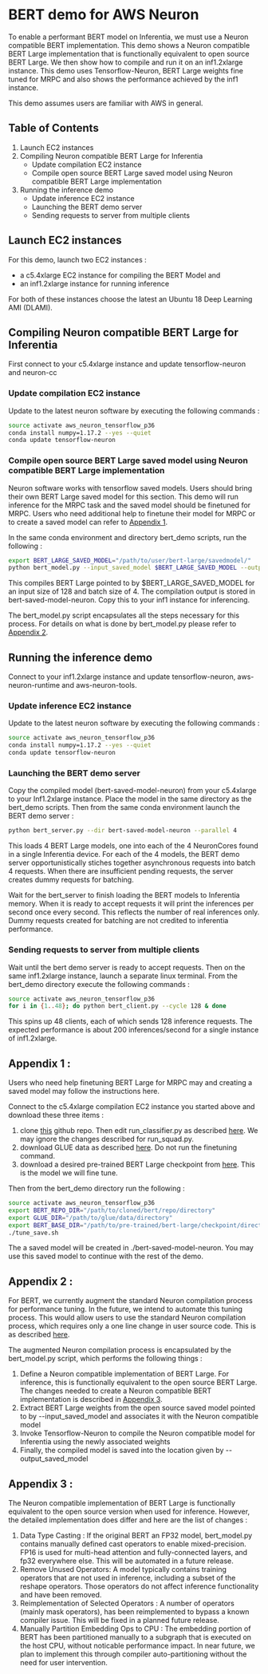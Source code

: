 # BERT demo for AWS Neuron

To enable a performant BERT model on Inferentia, we must use a Neuron compatible BERT implementation. This demo shows a Neuron compatible BERT Large implementation that is functionally equivalent to open source BERT Large. We then show how to compile and run it on an inf1.2xlarge instance. This demo uses Tensorflow-Neuron, BERT Large weights fine tuned for MRPC and also shows the performance achieved by the inf1 instance. 

This demo assumes users are familiar with AWS in general.

## Table of Contents

1. Launch EC2 instances 
2. Compiling Neuron compatible BERT Large for Inferentia
   * Update compilation EC2 instance
   * Compile open source BERT Large saved model using Neuron compatible BERT Large implementation
3. Running the inference demo
   * Update inference EC2 instance
   * Launching the BERT demo server
   * Sending requests to server from multiple clients

## Launch EC2 instances

For this demo, launch two EC2 instances :
   * a c5.4xlarge EC2 instance for compiling the BERT Model and 
   * an inf1.2xlarge instance for running inference 

For both of these instances choose the latest an Ubuntu 18 Deep Learning AMI (DLAMI).

## Compiling Neuron compatible BERT Large for Inferentia
First connect to your c5.4xlarge instance and update tensorflow-neuron and neuron-cc

### Update compilation EC2 instance
Update to the latest neuron software by executing the following commands :

```bash
source activate aws_neuron_tensorflow_p36
conda install numpy=1.17.2 --yes --quiet
conda update tensorflow-neuron
```

### Compile open source BERT Large saved model using Neuron compatible BERT Large implementation
Neuron software works with tensorflow saved models. Users should bring their own BERT Large saved model for this section. This demo will run inference for the MRPC task and the saved model should be finetuned for MRPC. Users who need additional help to finetune their model for MRPC or to create a saved model can refer to [Appendix 1](https://github.com/HahTK/aws-neuron-sdk/tree/master/src/examples/tensorflow/bert_demo#appendix-1-). 

In the same conda environment and directory bert_demo scripts, run the following :

```bash
export BERT_LARGE_SAVED_MODEL="/path/to/user/bert-large/savedmodel/"
python bert_model.py --input_saved_model $BERT_LARGE_SAVED_MODEL --output_saved_model ./bert-saved-model-neuron --crude_gelu
```

This compiles BERT Large pointed to by $BERT_LARGE_SAVED_MODEL for an input size of 128 and batch size of 4. The compilation output is stored in bert-saved-model-neuron. Copy this to your inf1 instance for inferencing. 

The bert_model.py script encapsulates all the steps necessary for this process. For details on what is done by bert_model.py please refer to [Appendix 2](https://github.com/HahTK/aws-neuron-sdk/tree/master/src/examples/tensorflow/bert_demo#appendix-2-).

## Running the inference demo
Connect to your inf1.2xlarge instance and update tensorflow-neuron, aws-neuron-runtime and aws-neuron-tools.

### Update inference EC2 instance
Update to the latest neuron software by executing the following commands :

```bash
source activate aws_neuron_tensorflow_p36
conda install numpy=1.17.2 --yes --quiet
conda update tensorflow-neuron
```

### Launching the BERT demo server
Copy the compiled model (bert-saved-model-neuron) from your c5.4xlarge to your Inf1.2xlarge instance. Place the model in the same directory as the bert_demo scripts. Then from the same conda environment launch the BERT demo server :

```bash
python bert_server.py --dir bert-saved-model-neuron --parallel 4
```

This loads 4 BERT Large models, one into each of the 4 NeuronCores found in a single Inferentia device. For each of the 4 models, the BERT demo server opportunistically stiches together asynchronous requests into batch 4 requests. When there are insufficient pending requests, the server creates dummy requests for batching.

Wait for the bert_server to finish loading the BERT models to Inferentia memory. When it is ready to accept requests it will print the inferences per second once every second. This reflects the number of real inferences only. Dummy requests created for batching are not credited to inferentia performance.

### Sending requests to server from multiple clients
Wait until the bert demo server is ready to accept requests. Then on the same inf1.2xlarge instance, launch a separate linux terminal. From the bert_demo directory execute the following commands :

```bash
source activate aws_neuron_tensorflow_p36
for i in {1..48}; do python bert_client.py --cycle 128 & done
```

This spins up 48 clients, each of which sends 128 inference requests. The expected performance is about 200 inferences/second for a single instance of inf1.2xlarge.

## Appendix 1 :
Users who need help finetuning BERT Large for MRPC may and creating a saved model may follow the instructions here.

Connect to the c5.4xlarge compilation EC2 instance you started above and download these three items : 
1. clone [this](https://github.com/google-research/bert) github repo. Then edit run_classifier.py as described [here](https://github.com/google-research/bert/issues/146#issuecomment-569138476). We may ignore the changes described for run_squad.py.  
2. download GLUE data as described [here](https://github.com/google-research/bert#sentence-and-sentence-pair-classification-tasks). Do not run the finetuning command.
3. download a desired pre-trained BERT Large checkpoint from [here](https://github.com/google-research/bert#pre-trained-models). This is the model we will fine tune. 

Then from the bert_demo directory run the following :

```bash
source activate aws_neuron_tensorflow_p36
export BERT_REPO_DIR="/path/to/cloned/bert/repo/directory"
export GLUE_DIR="/path/to/glue/data/directory"
export BERT_BASE_DIR="/path/to/pre-trained/bert-large/checkpoint/directory"
./tune_save.sh
```

The a saved model will be created in ./bert-saved-model-neuron. You may use this saved model to continue with the rest of the demo. 

## Appendix 2 :
For BERT, we currently augment the standard Neuron compilation process for performance tuning. In the future, we intend to automate this tuning process. This would allow users to use the standard Neuron compilation process, which requires only a one line change in user source code. This is as described [here](https://github.com/aws/aws-neuron-sdk/blob/master/docs/tensorflow-neuron/tutorial-compile-infer.md#step-3-compile-on-compilation-instance).

The augmented Neuron compilation process is encapsulated by the bert_model.py script, which performs the following things :
1. Define a Neuron compatible implementation of BERT Large. For inference, this is functionally equivalent to the open source BERT Large. The changes needed to create a Neuron compatible BERT implementation is described in [Appendix 3](https://github.com/HahTK/aws-neuron-sdk/tree/master/src/examples/tensorflow/bert_demo#appendix-3-).
2. Extract BERT Large weights from the open source saved model pointed to by --input_saved_model and associates it with the Neuron compatible model
3. Invoke Tensorflow-Neuron to compile the Neuron compatible model for Inferentia using the newly associated weights
4. Finally, the compiled model is saved into the location given by --output_saved_model

## Appendix 3 :
The Neuron compatible implementation of BERT Large is functionally equivalent to the open source version when used for inference. However, the detailed implementation does differ and here are the list of changes :

1. Data Type Casting : If the original BERT an FP32 model, bert_model.py contains manually defined cast operators to enable mixed-precision. FP16 is used for multi-head attention and fully-connected layers, and fp32 everywhere else. This will be automated in a future release.
2. Remove Unused Operators: A model typically contains training operators that are not used in inference, including a subset of the reshape operators. Those operators do not affect inference functionality and have been removed.
3. Reimplementation of Selected Operators : A number of operators (mainly mask operators), has been reimplemented to bypass a known compiler issue. This will be fixed in a planned future release. 
4. Manually Partition Embedding Ops to CPU : The embedding portion of BERT has been partitioned manually to a subgraph that is executed on the host CPU, without noticable performance impact. In near future, we plan to implement this through compiler auto-partitioning without the need for user intervention.
